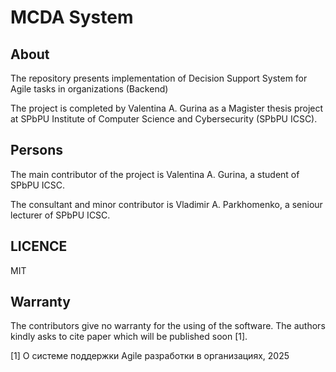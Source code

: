 # MCDA System

## About
The repository presents implementation of Decision Support System for Agile tasks in organizations (Backend)

The project is completed by Valentina A. Gurina as a Magister thesis project at SPbPU Institute of Computer Science and Cybersecurity (SPbPU ICSC).

## Persons
The main contributor of the project is Valentina A. Gurina, a student of SPbPU ICSC.

The consultant and minor contributor is Vladimir A. Parkhomenko, a seniour lecturer of SPbPU ICSC.

## LICENCE
MIT

## Warranty
The contributors give no warranty for the using of the software. The authors kindly asks to cite paper which will be published soon [1].

[1] О системе поддержки Agile разработки в организациях, 2025

